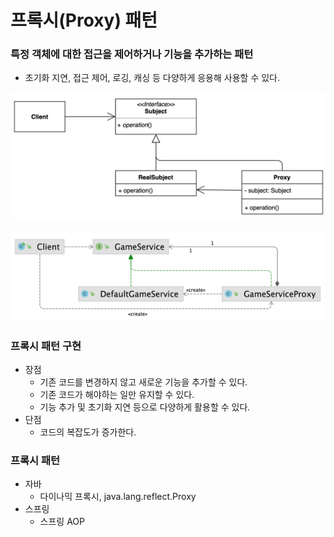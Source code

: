 # 프록시(Proxy) 패턴
### 특정 객체에 대한 접근을 제어하거나 기능을 추가하는 패턴
- 초기화 지연, 접근 제어, 로깅, 캐싱 등 다양하게 응용해 사용할 수 있다.

![img.png](proxy1.png)

![img.png](proxy2.png)

### 프록시 패턴 구현
- 장점
  - 기존 코드를 변경하지 않고 새로운 기능을 추가할 수 있다.
  - 기존 코드가 해야하는 일만 유지할 수 있다.
  - 기능 추가 및 초기화 지연 등으로 다양하게 활용할 수 있다.
- 단점
  - 코드의 복잡도가 증가한다.

### 프록시 패턴
- 자바
  - 다이나믹 프록시, java.lang.reflect.Proxy
- 스프링
  - 스프링 AOP